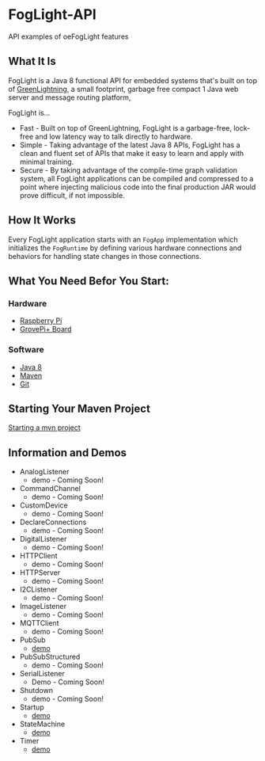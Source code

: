 # FogLight-API
API examples of oeFogLight features
## What It Is ##
FogLight is a Java 8 functional API for embedded systems that's built on top of [GreenLightning](https://github.com/oci-pronghorn/GreenLightning), a small footprint, garbage free compact 1 Java web server and message routing platform, 

FogLight is...
- Fast - Built on top of GreenLightning, FogLight is a garbage-free, lock-free and low latency way to talk directly to hardware.
- Simple - Taking advantage of the latest Java 8 APIs, FogLight has a clean and fluent set of APIs that make it easy to learn and apply with minimal training.
- Secure - By taking advantage of the compile-time graph validation system, all FogLight applications can be compiled and compressed to a point where injecting malicious code into the final production JAR would prove difficult, if not impossible.

## How It Works ##
Every FogLight application starts with an `FogApp` implementation which initializes the `FogRuntime` by defining various hardware connections and behaviors for handling state changes in those connections.  

## What You Need Befor You Start:
### Hardware
- [Raspberry Pi](https://www.raspberrypi.org/)
- [GrovePi+ Board](https://www.dexterindustries.com/shop/grovepi-board/)
### Software
- [Java 8](https://docs.oracle.com/javase/8/docs/technotes/guides/install/install_overview.html)
- [Maven](https://maven.apache.org/install.html)
- [Git](https://git-scm.com/)
## Starting Your Maven Project
[Starting a mvn project](https://github.com/oci-pronghorn/FogLighter/blob/master/README.md)
## Information and Demos 
- AnalogListener
  - demo - Coming Soon!
- CommandChannel
  - demo - Coming Soon!
- CustomDevice
  - demo - Coming Soon!
- DeclareConnections
  - demo - Coming Soon!
- DigitalListener
  - demo - Coming Soon!
- HTTPClient
  - demo - Coming Soon!
- HTTPServer
  - demo - Coming Soon!
- I2CListener
  - demo - Coming Soon!
- ImageListener
  - demo - Coming Soon!
- MQTTClient
  - demo - Coming Soon!
- PubSub
  - [demo](https://github.com/oci-pronghorn/FogLight-API/blob/master/PubSub/PubSub.md)
- PubSubStructured
  - demo - Coming Soon!
- SerialListener
  - Demo - Coming Soon!
- Shutdown
  - demo - Coming Soon!
- Startup
  - [demo](https://github.com/oci-pronghorn/FogLight-API/blob/master/Startup/Startup.md)
- StateMachine
  - [demo](https://github.com/oci-pronghorn/FogLight-API/blob/master/StateMachine/StateMachine.md)
- Timer
  - [demo](https://github.com/oci-pronghorn/FogLight-API/blob/master/Timer/Timer.md)
